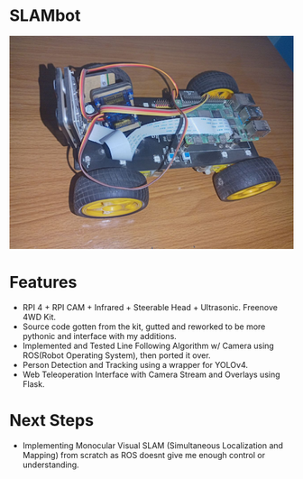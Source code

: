 # SLAMbot

<img src="assets/bot.png?raw=true" />

# Features
 - RPI 4 + RPI CAM + Infrared + Steerable Head + Ultrasonic. Freenove 4WD Kit.
 - Source code gotten from the kit, gutted and reworked to be more pythonic and interface with my additions.
 - Implemented and Tested Line Following Algorithm w/ Camera using ROS(Robot Operating System), then ported it over.
 - Person Detection and Tracking using a wrapper for YOLOv4.
 - Web Teleoperation Interface with Camera Stream and Overlays using Flask.
 
 
# Next Steps
 - Implementing Monocular Visual SLAM (Simultaneous Localization and Mapping) from scratch as ROS doesnt give me enough control or understanding.
